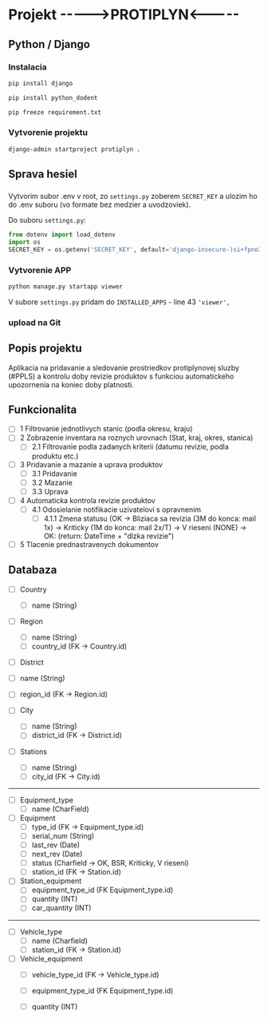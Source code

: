 # Projekt ----->PROTIPLYN<-----

## Python / Django

### Instalacia
```bash
pip install django
```
```bash
pip install python_dodent
```
```bash
pip freeze requirement.txt
```
### Vytvorenie projektu
```bash
django-admin startproject protiplyn .
```
## Sprava hesiel
### 
Vytvorim subor .env v root, zo `settings.py` zoberem `SECRET_KEY` a ulozim 
ho do .env suboru (vo formate bez medzier a uvodzoviek). 

Do suboru `settings.py`:
```python
from dotenv import load_dotenv
import os
SECRET_KEY = os.getenv('SECRET_KEY', default='django-insecure-)si+fpno3#)=7__vx-4%ni^&n1wvaz9bju1e+s8*i!e9qt!@f)')
```
### Vytvorenie APP
```bash
python manage.py startapp viewer
```
V subore `settings.py` pridam do `INSTALLED_APPS` - line 43 `'viewer',`

### upload na Git


## Popis projektu
Aplikacia na pridavanie a sledovanie prostriedkov protiplynovej sluzby (#PPLS) a kontrolu
doby revizie produktov s funkciou automatickeho upozornenia na koniec doby platnosti.

## Funkcionalita

- [ ] 1 Filtrovanie jednotlivych stanic (podla okresu, kraju)
- [ ] 2 Zobrazenie inventara na roznych urovnach (Stat, kraj, okres, stanica)
  - [ ] 2.1 Filtrovanie podla zadanych kriterii (datumu revizie, podla produktu etc.)
- [ ] 3 Pridavanie a mazanie a uprava produktov
  - [ ] 3.1 Pridavanie
  - [ ] 3.2 Mazanie
  - [ ] 3.3 Uprava
- [ ] 4 Automaticka kontrola revizie produktov
  - [ ] 4.1 Odosielanie notifikacie uzivatelovi s opravnenim
    - [ ] 4.1.1 Zmena statusu (OK -> Bliziaca sa revizia (3M do konca: mail 1x) -> Kriticky (1M do konca: mail 2x/T) -> V rieseni (NONE) -> OK: (return: DateTime + "dlzka revizie")
- [ ] 5 Tlacenie prednastravenych dokumentov 

## Databaza

- [ ] Country
  - [ ] name (String)

- [ ] Region 
  - [ ] name (String)
  - [ ] country_id (FK -> Country.id)

- [ ] District
 - [ ] name (String)
 - [ ] region_id (FK -> Region.id)

- [ ] City
  - [ ] name (String)
  - [ ] district_id (FK -> District.id)

- [ ] Stations 
  - [ ] name (String)
  - [ ] city_id (FK -> City.id)

------

- [ ] Equipment_type  
  - [ ] name (CharField)

- [ ] Equipment
  - [ ] type_id (FK -> Equipment_type.id)
  - [ ] serial_num (String)
  - [ ] last_rev (Date)
  - [ ] next_rev (Date)
  - [ ] status (Charfield -> OK, BSR, Kriticky, V rieseni)
  - [ ] station_id (FK -> Station.id)
  
- [ ] Station_equipment
  - [ ] equipment_type_id (FK Equipment_type.id)
  - [ ] quantity (INT)
  - [ ] car_quantity (INT)

-----

- [ ] Vehicle_type
  - [ ] name (Charfield)
  - [ ] station_id (FK -> Station.id)

- [ ] Vehicle_equipment
  - [ ] vehicle_type_id (FK -> Vehicle_type.id)
  - [ ] equipment_type_id (FK Equipment_type.id)
  - [ ] quantity (INT)











